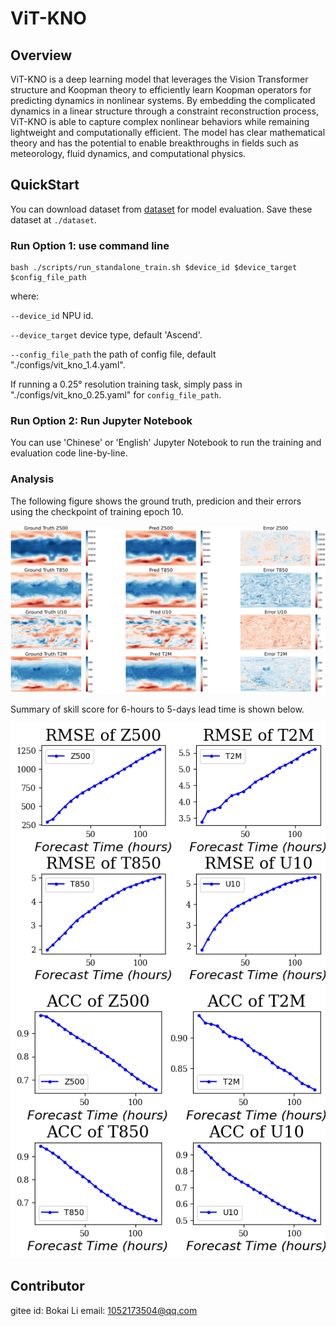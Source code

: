 # ViT-KNO

## Overview

ViT-KNO is a deep learning model that leverages the Vision Transformer structure and Koopman theory to efficiently learn Koopman operators for predicting dynamics in nonlinear systems. By embedding the complicated dynamics in a linear structure through a constraint reconstruction process, ViT-KNO is able to capture complex nonlinear behaviors while remaining lightweight and computationally efficient. The model has clear mathematical theory and has the potential to enable breakthroughs in fields such as meteorology, fluid dynamics, and computational physics.

## QuickStart

You can download dataset from [dataset](https://download.mindspore.cn/mindscience/mindearth/dataset/WeatherBench_1.4_69/) for model evaluation. Save these dataset at `./dataset`.

### Run Option 1: use command line

```shell
bash ./scripts/run_standalone_train.sh $device_id $device_target $config_file_path
```

where:

`--device_id` NPU id.

`--device_target` device type, default 'Ascend'.

`--config_file_path` the path of config file, default "./configs/vit_kno_1.4.yaml".

If running a 0.25° resolution training task, simply pass in "./configs/vit_kno_0.25.yaml" for `config_file_path`.

### Run Option 2: Run Jupyter Notebook

You can use 'Chinese' or 'English' Jupyter Notebook to run the training and evaluation code line-by-line.

### Analysis

The following figure shows the ground truth, predicion and their errors using the checkpoint of training epoch 10.

![epoch10](images/pred_result.png)

Summary of skill score for 6-hours to 5-days lead time is shown below.

![epoch10](images/Eval_RMSE_epoch10.png)
![epoch10](images/Eval_ACC_epoch10.png)

## Contributor

gitee id: Bokai Li
email: 1052173504@qq.com